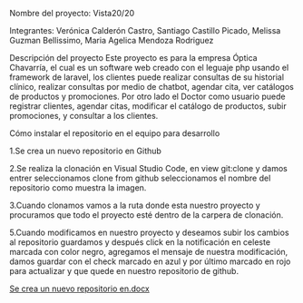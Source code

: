 Nombre del proyecto: Vista20/20

Integrantes: 
Verónica Calderón Castro,
Santiago Castillo Picado,
Melissa Guzman Bellissimo,
Maria Agelica Mendoza Rodriguez 

Descripción del proyecto 
Este proyecto es para la empresa Óptica Chavarría, el cual es un software web creado con el 
leguaje php usando el framework de laravel, los clientes puede realizar consultas de su historial clínico,
realizar consultas por medio de chatbot, agendar cita, ver catálogos de productos y promociones.
Por otro lado el Doctor como usuario puede registrar clientes, agendar citas, modificar el catálogo de productos, 
subir promociones, y consultar a los clientes.  

Cómo instalar el repositorio en el equipo para desarrollo 

1.Se crea un nuevo repositorio en Github 


2.Se realiza la clonación en Visual Studio Code, en view git:clone y damos entrer seleccionamos clone from github seleccionamos el nombre del repositorio como muestra la imagen. 


3.Cuando clonamos vamos a la ruta donde esta nuestro proyecto y procuramos que todo el proyecto esté dentro de la carpera de clonación. 


5.Cuando modificamos en nuestro proyecto y deseamos subir los cambios al repositorio guardamos y después click en la notificación en celeste marcada con color negro, agregamos el mensaje de nuestra modificación, damos guardar con el check marcado en azul y por último marcado en rojo para actualizar y que quede en nuestro repositorio de github.   

 [Se crea un nuevo repositorio en.docx](https://github.com/Verokeyty/ProyectoVista20-20/files/6276354/Se.crea.un.nuevo.repositorio.en.docx)


